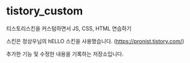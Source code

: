 # tistory_custom
티스토리스킨을 커스텀하면서 JS, CSS, HTML 연습하기

스킨은 정상우님의 hELLO 스킨을 사용했습니다. (https://pronist.tistory.com/)

추가한 기능 및 수정한 내용을 기록하는 저장소입니다.

